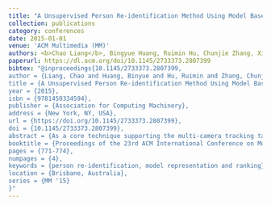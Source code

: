 ```yaml
---
title: "A Unsupervised Person Re-identification Method Using Model Based Representation and Ranking"
collection: publications
category: conferences
date: 2015-01-01
venue: 'ACM Multimedia (MM)'
authors: <b>Chao Liang</b>, Bingyue Huang, Ruimin Hu, Chunjie Zhang, Xiao-Yuan Jing, Jing Xiao
paperurl: https://dl.acm.org/doi/10.1145/2733373.2807399
bibtex: "@inproceedings{10.1145/2733373.2807399,
author = {Liang, Chao and Huang, Binyue and Hu, Ruimin and Zhang, Chunjie and Jing, Xiaoyuan and Xiao, Jing},
title = {A Unsupervised Person Re-identification Method Using Model Based Representation and Ranking},
year = {2015},
isbn = {9781450334594},
publisher = {Association for Computing Machinery},
address = {New York, NY, USA},
url = {https://doi.org/10.1145/2733373.2807399},
doi = {10.1145/2733373.2807399},
abstract = {As a core technique supporting the multi-camera tracking task, person re-identification attracts increasing research interests in both academic and industrial communities. Its aim is to match individuals across a group of spatially non-overlapping surveillance cameras, which are usually interfered by various imaging conditions and object motions. Current methods mainly focus on robust feature representation and accurate distance measure, where intensive computations and expensive training samples prohibit their practical applications. To address the above problems, this paper proposes a new unsupervised person re-identification method featured by its competitive accuracy and high efficiency. Both merits stem from model based person image representation and ranking, with which, merely 4-dimension pixel-level features can achieve over 20% matching rate at Rank 1 on the challenging VIPeR dataset.},
booktitle = {Proceedings of the 23rd ACM International Conference on Multimedia},
pages = {771-774},
numpages = {4},
keywords = {person re-identification, model representation and ranking},
location = {Brisbane, Australia},
series = {MM '15}
}"
---
```


